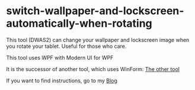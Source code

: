 switch-wallpaper-and-lockscreen-automatically-when-rotating
===========================================================

This tool (DWAS2) can change your wallpaper and lockscreen image when you rotate your tablet. Useful for those who care.

This tool uses WPF with Modern UI for WPF

It is the successor of another tool, which uses WinForm: [The other tool](https://github.com/logchan/change-wallpaper-automatically-by-orientation)

If you want to find instructions, go to my [Blog](http://www.logu.co/dwas2)

